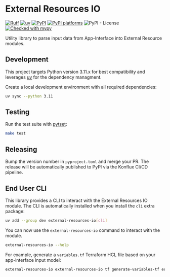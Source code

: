# External Resources IO

[![Ruff](https://img.shields.io/endpoint?url=https://raw.githubusercontent.com/astral-sh/ruff/main/assets/badge/v2.json)](https://github.com/astral-sh/ruff)
[![uv](https://img.shields.io/endpoint?url=https://raw.githubusercontent.com/astral-sh/uv/main/assets/badge/v0.json)](https://github.com/astral-sh/uv)
[![PyPI](https://img.shields.io/pypi/v/external-resources-io)][pypi-link]
[![PyPI platforms][pypi-platforms]][pypi-link]
![PyPI - License](https://img.shields.io/pypi/l/external-resources-io)
[![Checked with mypy](https://www.mypy-lang.org/static/mypy_badge.svg)](https://mypy-lang.org/)

[pypi-link]:                https://pypi.org/project/external-resources-io/
[pypi-platforms]:           https://img.shields.io/pypi/pyversions/external-resources-io

Utility library to parse input data from App-Interface into External Resource modules.

## Development

This project targets Python version 3.11.x for best compatibility and leverages [uv](https://docs.astral.sh/uv/) for the dependency managment.

Create a local development environment with all required dependencies:

```sh
uv sync --python 3.11
```

## Testing

Run the test suite with [pytset](https://docs.pytest.org/en/stable/):

```sh
make test
```

## Releasing

Bump the version number in `pyproject.toml` and merge your PR. The release will be automatically published to PyPI via the Konflux CI/CD pipeline.

## End User CLI

This library provides a CLI to interact with the External Resources IO module. The CLI is automatically installed when you install the `cli` extra package:

```sh
uv add --group dev external-resources-io[cli]
```

You can now use the `external-resources-io` command to interact with the module.

```sh
external-resources-io --help
```

For example, generate a `variables.tf` Terraform HCL file based on your app-interface input model:

```sh
external-resources-io external-resources-io tf generate-variables-tf er_aws_elasticache.app_interface_input.AppInterfaceInput
```
